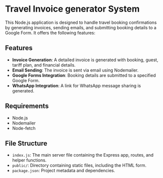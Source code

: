 # Travel Invoice generator System

This Node.js application is designed to handle travel booking confirmations by generating invoices, sending emails, and submitting booking details to a Google Form. It offers the following features:

## Features

- **Invoice Generation**: A detailed invoice is generated with booking, guest, tariff plan, and financial details.
- **Email Sending**: The invoice is sent via email using Nodemailer.
- **Google Forms Integration**: Booking details are submitted to a specified Google Form.
- **WhatsApp Integration**: A link for WhatsApp message sharing is generated.

## Requirements

- Node.js
- Nodemailer
- Node-fetch

## File Structure

- `index.js`: The main server file containing the Express app, routes, and helper functions.
- `public/`: Directory containing static files, including the HTML form.
- `package.json`: Project metadata and dependencies.

